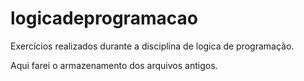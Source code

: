# logicadeprogramacao
Exercícios realizados durante a disciplina de logica de programação.

Aqui farei o armazenamento dos arquivos antigos.
